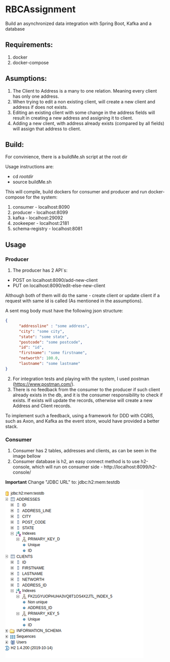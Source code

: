 # RBCAssignment
Build an asynchronized data integration with Spring Boot, Kafka and a database

## Requirements:
1. docker
2. docker-compose

## Asumptions:
  1. The Client to Address is a many to one relation. Meaning every client has only one address.
  2. When trying to edit a non existing client, will create a new client and address if does not exists.
  3. Editing an existing client with some change in the address fields will result in creating a new address and assigning it to client.
  4. Adding a new client, with address already exists (compared by all fields) will assign that address to client.

## Build:
  For convinience, there is a buildMe.sh script at the root dir
  
  Usage instructions are:
  * cd *rootdir*
  * source buildMe.sh
  
  This will compile, build dockers for consumer and producer and run docker-compose for the system:
  1. consumer - localhost:8090
  2. producer - localhost:8099
  3. kafka - localhost:29092
  4. zookeeper - localhost:2181
  5. schema-registry - localhost:8081
 
## Usage
### Producer
1. The producer has 2 API`s:
  * POST on localhost:8090/add-new-client
  * PUT on localhost:8090/edit-else-new-client
  
  Although both of them will do the same - create client or update client if a request with same id is called (As mentioned in the assumptions).
  
  A sent msg body must have the following json structure:
  ```json
  {
        "addressline" : "some address",
        "city": "some city",
        "state": "some state",
        "postcode": "some postcode",
        "id": "id",
        "firstname": "some firstname",
        "networth": 100.0,
        "lastname": "some lastname"
  }
  ```
  2. For integration tests and playing with the system, I used postman (https://www.postman.com/).
  3. There is no feedback from the consumer to the producer if such client already exists in the db, and it is the consumer responsibility to check if exists. If exists will update the records, otherwise will create a new Address and Client records.
  
  To implement such a feedback, using a framework for DDD with CQRS, such as Axon, and Kafka as the event store, would have provided a better stack.

### Consumer
1. Consumer has 2 tables, addresses and clients, as can be seen in the image bellow
2. Consumer database is h2, an easy connect method is to use h2-console, which will run on consumer side - http://localhost:8099/h2-console/

**Important** Change "JDBC URL" to: jdbc:h2:mem:testdb


![alt text](https://github.com/1level1/RBCAssignment/blob/main/consumerTables.png?raw=true)
